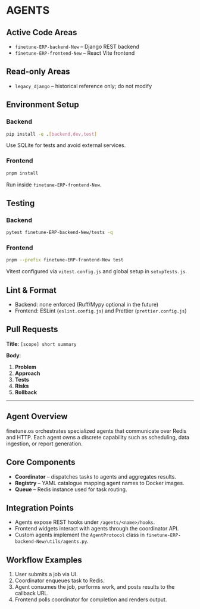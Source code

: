 # AGENTS

## Active Code Areas
- `finetune-ERP-backend-New` – Django REST backend
- `finetune-ERP-frontend-New` – React Vite frontend

## Read-only Areas
- `legacy_django` – historical reference only; do not modify

## Environment Setup
### Backend
```bash
pip install -e .[backend,dev,test]
```
Use SQLite for tests and avoid external services.

### Frontend
```bash
pnpm install
```
Run inside `finetune-ERP-frontend-New`.

## Testing
### Backend
```bash
pytest finetune-ERP-backend-New/tests -q
```

### Frontend
```bash
pnpm --prefix finetune-ERP-frontend-New test
```
Vitest configured via `vitest.config.js` and global setup in `setupTests.js`.

## Lint & Format
- Backend: none enforced (Ruff/Mypy optional in the future)
- Frontend: ESLint (`eslint.config.js`) and Prettier (`prettier.config.js`)

## Pull Requests
**Title**: `[scope] short summary`

**Body**:
1. **Problem**
2. **Approach**
3. **Tests**
4. **Risks**
5. **Rollback**

---

## Agent Overview
finetune.os orchestrates specialized agents that communicate over Redis and HTTP. Each agent owns a discrete capability such as scheduling, data ingestion, or report generation.

## Core Components
- **Coordinator** – dispatches tasks to agents and aggregates results.
- **Registry** – YAML catalogue mapping agent names to Docker images.
- **Queue** – Redis instance used for task routing.

## Integration Points
- Agents expose REST hooks under `/agents/<name>/hooks`.
- Frontend widgets interact with agents through the coordinator API.
- Custom agents implement the `AgentProtocol` class in `finetune-ERP-backend-New/utils/agents.py`.

## Workflow Examples
1. User submits a job via UI.
2. Coordinator enqueues task to Redis.
3. Agent consumes the job, performs work, and posts results to the callback URL.
4. Frontend polls coordinator for completion and renders output.

